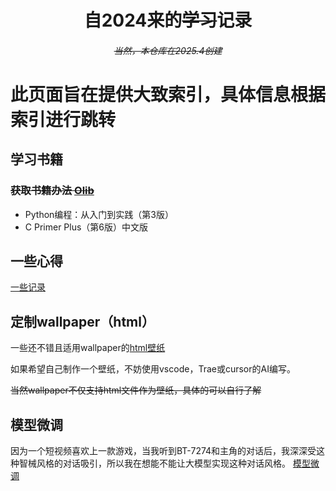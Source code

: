 <h1 align="center">自2024来的<s>学习</s>记录</h1>
<h6 align="center"><s>当然，本仓库在2025.4创建</s></h6>

# 此页面旨在提供大致索引，具体信息根据索引进行跳转

## 学习书籍
### ~~获取书籍办法 [Olib](https://github.com/shiyi-0x7f/o-lib)~~
- Python编程：从入门到实践（第3版）
- C Primer Plus（第6版）中文版

## 一些心得
[一些记录](一些记录)

## 定制wallpaper（html）
一些还不错且适用wallpaper的[html壁纸](其他\HTML\wallpaper专区\使用说明.md)

如果希望自己制作一个壁纸，不妨使用vscode，Trae或cursor的AI编写。

~~当然wallpaper不仅支持html文件作为壁纸，具体的可以自行了解~~

## 模型微调
因为一个短视频喜欢上一款游戏，当我听到BT-7274和主角的对话后，我深深受这种智械风格的对话吸引，所以我在想能不能让大模型实现这种对话风格。
[模型微调](其他/模型微调/模型微调.md)
